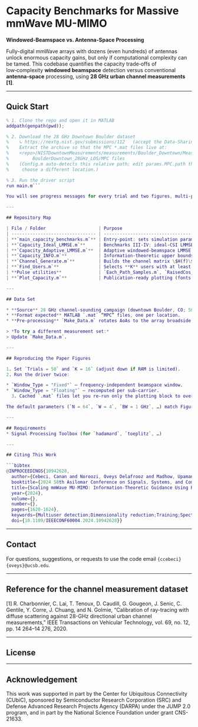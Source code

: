 # Capacity Benchmarks for Massive mmWave MU-MIMO

**Windowed-Beamspace vs. Antenna-Space Processing**

Fully-digital mmWave arrays with dozens (even hundreds) of antennas unlock enormous capacity gains, but only if computational complexity can be tamed.
This codebase quantifies the capacity trade‑offs of low‑complexity **windowed beamspace** detection versus conventional **antenna‑space** processing, 
using **28 GHz urban channel measurements [1]**.

---

## Quick Start

```matlab
% 1. Clone the repo and open it in MATLAB
addpath(genpath(pwd));

% 2. Download the 28 GHz Downtown Boulder dataset
%    ↳ https://nextg.nist.gov/submissions/112   (accept the Data‑Sharing Agreement)
%    Extract the archive so that the MPC *.mat files live at:
%    <repo>/NISTDowntownMeasurements/measurements/Boulder_Downtown/Measurements/...
%         BoulderDowntown_28GHz_LOS/MPC files
%    (Config.m auto‑detects this relative path; edit params.MPC.path there if you
%     choose a different location.)

% 3. Run the driver script
run main.m```

You will see progress messages for every trial and two figures, multi‑path and single‑path capacity curve once the Monte Carlo run finishes.

---

## Repository Map

| File / Folder                    | Purpose                                                                                                                           |
| -------------------------------- | --------------------------------------------------------------------------------------------------------------------------------- |
| **`main_capacity_benchmarks.m`** | Entry‑point: sets simulation parameters, loads the measurement data set, calls the capacity functions, and generates the figures. |
| **`Capacity_Ideal_LMMSE.m`**     | Benchmarks III‑IV: ideal‑CSI LMMSE (antenna‑space & beamspace).                                                                   |
| **`Capacity_Adaptive_LMMSE.m`**  | Adaptive windowed‑beamspace LMMSE with short training.                                                                            |
| **`Capacity_INFO.m`**            | Information‑theoretic upper bounds (Benchmarks I‑II).                                                                             |
| **`Channel_Generate.m`**         | Builds the channel matrix \$H(f)\$ from measured path delays, gains and AoAs.                                                     |
| **`Find_Users.m`**               | Selects **K** users with at least the specified angular separation.                                                               |
| **Pulse utilities**              | `Each_Path_Samples.m`, `RaisedCos_Pulse.m`, `Rectangular_Pulse.m`, etc.                                                           |
| **`Plot_Capacity.m`**            | Publication‑ready plotting (fonts, colours, legend placement).                                                                    |

---

## Data Set

* **Source** 28 GHz channel‑sounding campaign (downtown Boulder, CO; 50 receiver snapshots).
* **Format expected** MATLAB `.mat` “MPC” files, one per location.
* **Pre‑processing** `Make_Data.m` rotates AoAs to the array broadside, normalises delays to the dominant path, and discards paths whose AoA ∉ \[−90°, 90°].

> *To try a different measurement set:*
> Update `Make_Data.m`. 

---

## Reproducing the Paper Figures

1. Set `Trials = 50` and `K = 16` (adjust down if RAM is limited).
2. Run the driver twice:

* `Window_Type = "Fixed"` – frequency‑independent beamspace window.
* `Window_Type = "Floating"` – recomputed per sub‑carrier.
  3. Cached `.mat` files let you re‑run only the plotting block to overlay scenarios.

The default parameters (`N = 64`, `W = 4`, `BW = 1 GHz`, …) match Figures 4a/4b of the paper.

---

## Requirements
* Signal Processing Toolbox (for `hadamard`, `toeplitz`, …)

---

## Citing This Work

```bibtex
@INPROCEEDINGS{10942628,
  author={Cebeci, Canan and Noroozi, Oveys Delafrooz and Madhow, Upamanyu},
  booktitle={2024 58th Asilomar Conference on Signals, Systems, and Computers}, 
  title={Scaling mmWave MU-MIMO: Information-Theoretic Guidance Using Real-World Data}, 
  year={2024},
  volume={},
  number={},
  pages={1620-1624},
  keywords={Multiuser detection;Dimensionality reduction;Training;Spectral efficiency;Signal processing algorithms;Benchmark testing;Radiofrequency integrated circuits;Millimeter wave communication;Information theory;Antenna arrays;mmWave;MU-MIMO;beamspace processing},
  doi={10.1109/IEEECONF60004.2024.10942628}}

```

---

## Contact

For questions, suggestions, or requests to use the code email `{ccebeci}{oveys}@ucsb.edu`.

---

## Reference for the channel measurement dataset

[1] R. Charbonnier, C. Lai, T. Tenoux, D. Caudill, G. Gougeon, J. Senic, C. Gentile, Y. Corre, J. Chuang, and N. Golmie, 
“Calibration of ray-tracing with diffuse scattering against 28-GHz directional urban channel measurements,” 
IEEE Transactions on Vehicular Technology, vol. 69, no. 12, pp. 14 264–14 276, 2020.

---

## License



----

## Acknowledgement

This work was supported in part by the Center for Ubiquitous Connectivity (CUbiC), 
sponsored by Semiconductor Research Corporation (SRC) and Defense Advanced Research Projects Agency (DARPA) 
under the JUMP 2.0 program, and in part by the National Science Foundation under grant CNS-21633.

